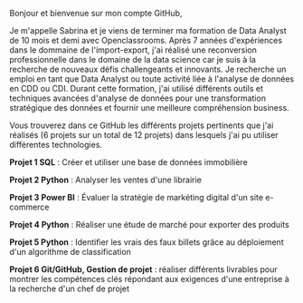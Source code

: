 Bonjour et bienvenue sur mon compte GitHub,

Je m'appelle Sabrina et je viens de terminer ma formation de Data Analyst de 10 mois et demi avec Openclassrooms.
Après 7 années d'expériences dans le dommaine de l'import-export, j'ai réalisé une reconversion professionnelle dans le domaine de la data science car je suis à la recherche de nouveaux défis challengeants et innovants.
Je recherche un emploi en tant que Data Analyst ou toute activité liée à l'analyse de données en CDD ou CDI.
Durant cette formation, j'ai utilisé différents outils et techniques avancées d'analyse de données pour une transformation stratégique des données et fournir une meilleure compréhension business.


Vous trouverez dans ce GitHub les différents projets pertinents que j'ai réalisés (6 projets sur un total de 12 projets) dans lesquels j'ai pu utiliser différentes technologies.

**Projet 1 SQL** : Créer et utiliser une base de données immobilière

**Projet 2 Python** : Analyser les ventes d'une librairie

**Projet 3 Power BI** : Évaluer la stratégie de markéting digital d'un site e-commerce

**Projet 4 Python** :  Réaliser une étude de marché pour exporter des produits

**Projet 5 Python** : Identifier les vrais des faux billets grâce au déploiement d'un algorithme de classification

**Projet 6 Git/GitHub, Gestion de projet** : réaliser différents livrables pour montrer les compétences clés répondant aux exigences d'une entreprise à la recherche d'un chef de projet

